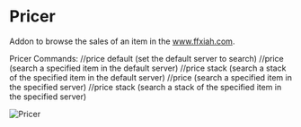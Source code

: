 # Pricer

Addon to browse the sales of an item in the www.ffxiah.com.

Pricer Commands:
//price <server> default (set the default server to search)
//price <item> (search a specified item in the default server)
//price stack <item> (search a stack of the specified item in the default server)
//price <server> <item> (search a specified item in the specified server)
 //price <server> stack <item> (search a stack of the specified item in the specified server)

![Pricer](http://imgur.com/8Wgquhn)
